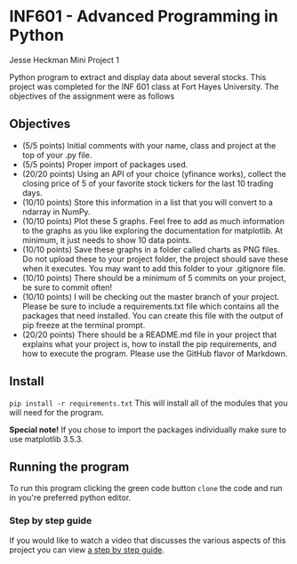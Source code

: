  # INF601 - Advanced Programming in Python
 Jesse Heckman
Mini Project 1 
 
Python program to extract and display data about several stocks.  This project was completed for the INF 601 class at 
Fort Hayes University.  The objectives of the assignment were as follows
## Objectives

- (5/5 points) Initial comments with your name, class and project at the top of your .py file.
- (5/5 points) Proper import of packages used.
- (20/20 points) Using an API of your choice (yfinance works), collect the closing price of 5 of your favorite stock tickers for the last 10 trading days.
- (10/10 points) Store this information in a list that you will convert to a ndarray in NumPy.
- (10/10 points) Plot these 5 graphs. Feel free to add as much information to the graphs as you like exploring the documentation for matplotlib. 
                    At minimum, it just needs to show 10 data points.
- (10/10 points) Save these graphs in a folder called charts as PNG files. Do not upload these to your project folder, the project should save these when it 
                    executes. You may want to add this folder to your .gitignore file.
- (10/10 points) There should be a minimum of 5 commits on your project, be sure to commit often!
- (10/10 points) I will be checking out the master branch of your project. Please be sure to include a requirements.txt file which contains all the packages 
                    that need installed. You can create this file with the output of pip freeze at the terminal prompt.
- (20/20 points) There should be a README.md file in your project that explains what your project is, how to install the pip requirements, 
                 and how to execute the program. Please use the GitHub flavor of Markdown.

## Install 
`pip install -r requirements.txt`
This will install all of the modules that you will need for the program. 

**Special note!** If you chose to import the packages individually make sure to use matplotlib 3.5.3.

## Running the program
To run this program clicking the green code button `clone` the code and run in you're preferred python editor. 
### Step by step guide
If you would like to watch a video that discusses the various aspects of this project you can view [a step by step 
guide](https://www.youtube.com/watch?v=Q39j7d_7JVo). 


